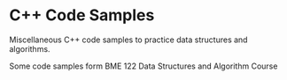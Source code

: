 # C++ Code Samples

Miscellaneous C++ code samples to practice data structures and algorithms.

Some code samples form BME 122 Data Structures and Algorithm Course

